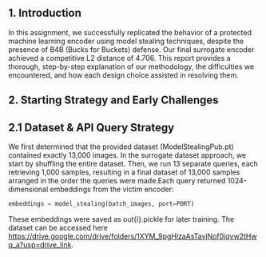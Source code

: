 ## 1. Introduction
In this assignment, we successfully replicated the behavior of a protected machine learning encoder using model stealing techniques, despite the presence of B4B (Bucks for Buckets) defense. Our final surrogate encoder achieved a competitive L2 distance of 4.706. This report provides a thorough, step-by-step explanation of our methodology, the difficulties we encountered, and how each design choice assisted in resolving them.
## 2. Starting Strategy and Early Challenges
## 2.1 Dataset & API Query Strategy
We first determined that the provided dataset (ModelStealingPub.pt) contained exactly 13,000 images. In the surrogate dataset approach, we start by shuffling the entire dataset. Then, we run 13 separate queries, each retrieving 1,000 samples, resulting in a final dataset of 13,000 samples arranged in the order the queries were made.Each query returned 1024-dimensional embeddings from the victim encoder:
```python
embeddings = model_stealing(batch_images, port=PORT)
```
These embeddings were saved as out{i}.pickle for later training. The dataset can be accessed here https://drive.google.com/drive/folders/1XYM_9pgHlzaAsTavjNof0jqvw2tHwq_a?usp=drive_link.



